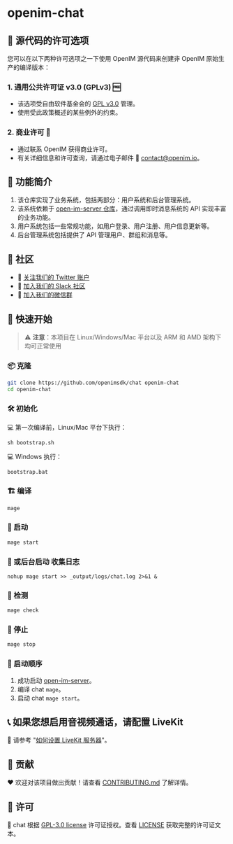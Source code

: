 # openim-chat

## 📄 源代码的许可选项

您可以在以下两种许可选项之一下使用 OpenIM 源代码来创建非 OpenIM 原始生产的编译版本：

### 1. 通用公共许可证 v3.0 (GPLv3) 🆓

+ 该选项受自由软件基金会的 [GPL v3.0](https://www.gnu.org/licenses/gpl-3.0.en.html) 管理。
+ 使用受此政策概述的某些例外的约束。

### 2. 商业许可 💼

+ 通过联系 OpenIM 获得商业许可。
+ 有关详细信息和许可查询，请通过电子邮件 📧 [contact@openim.io](mailto:contact@openim.io)。

## 🧩 功能简介

1. 该仓库实现了业务系统，包括两部分：用户系统和后台管理系统。
2. 该系统依赖于 [open-im-server 仓库](https://github.com/openimsdk/open-im-server)，通过调用即时消息系统的 API 实现丰富的业务功能。
3. 用户系统包括一些常规功能，如用户登录、用户注册、用户信息更新等。
4. 后台管理系统包括提供了 API 管理用户、群组和消息等。

## :busts_in_silhouette: 社区

+ 💬 [关注我们的 Twitter 账户](https://twitter.com/founder_im63606)
+ 🚀 [加入我们的 Slack 社区](https://join.slack.com/t/openimsdk/shared_invite/zt-2hljfom5u-9ZuzP3NfEKW~BJKbpLm0Hw)
+ :eyes: [加入我们的微信群](https://openim-1253691595.cos.ap-nanjing.myqcloud.com/WechatIMG20.jpeg)

## 🛫 快速开始

> :warning: **注意**：本项目在 Linux/Windows/Mac 平台以及 ARM 和 AMD 架构下均可正常使用

### 📦 克隆

```bash
git clone https://github.com/openimsdk/chat openim-chat
cd openim-chat
```

### 🛠 初始化

:computer: 第一次编译前，Linux/Mac 平台下执行：

```
sh bootstrap.sh
```

:computer: Windows 执行：

```
bootstrap.bat
```

### 🏗 编译

```bash
mage
```

### 🚀 启动

```bash
mage start
```

### :floppy_disk: 或后台启动 收集日志

```
nohup mage start >> _output/logs/chat.log 2>&1 &
```

### :mag_right: 检测

```bash
mage check
```

### 🛑 停止

```bash
mage stop
```

### 🚀 启动顺序

1. 成功启动 [open-im-server](https://github.com/openimsdk/open-im-server)。
2. 编译 chat `mage`。
3. 启动 chat `mage start`。

## 📞 如果您想启用音视频通话，请配置 LiveKit

:link: 请参考 "[如何设置 LiveKit 服务器](./HOW_TO_SETUP_LIVEKIT_SERVER.md)"。

## :handshake: 贡献

:heart: 欢迎对该项目做出贡献！请查看 [CONTRIBUTING.md](./CONTRIBUTING.md) 了解详情。

## 🚨 许可

:scroll: chat 根据 [GPL-3.0 license](https://github.com/openimsdk/chat#GPL-3.0-1-ov-file) 许可证授权。查看 [LICENSE](https://github.com/openimsdk/chat/tree/main/LICENSE) 获取完整的许可证文本。
